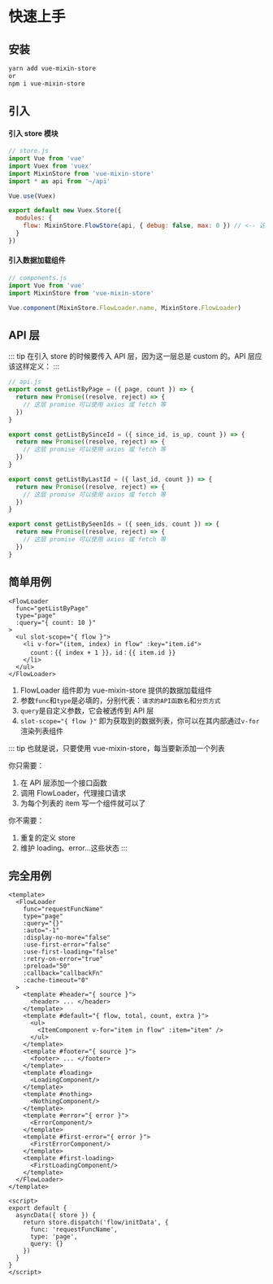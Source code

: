 # 快速上手

## 安装

```sh
yarn add vue-mixin-store
or
npm i vue-mixin-store
```

## 引入

#### 引入 store 模块
```javascript
// store.js
import Vue from 'vue'
import Vuex from 'vuex'
import MixinStore from 'vue-mixin-store'
import * as api from '~/api'

Vue.use(Vuex)

export default new Vuex.Store({
  modules: {
    flow: MixinStore.FlowStore(api, { debug: false, max: 0 }) // <-- 这里的 key 必须叫 flow
  }
})
```
#### 引入数据加载组件
```javascript
// components.js
import Vue from 'vue'
import MixinStore from 'vue-mixin-store'

Vue.component(MixinStore.FlowLoader.name, MixinStore.FlowLoader)
```

## API 层
::: tip
在引入 store 的时候要传入 API 层，因为这一层总是 custom 的。API 层应该这样定义：
:::

```javascript
// api.js
export const getListByPage = ({ page, count }) => {
  return new Promise((resolve, reject) => {
    // 这层 promise 可以使用 axios 或 fetch 等
  })
}

export const getListBySinceId = ({ since_id, is_up, count }) => {
  return new Promise((resolve, reject) => {
    // 这层 promise 可以使用 axios 或 fetch 等
  })
}

export const getListByLastId = ({ last_id, count }) => {
  return new Promise((resolve, reject) => {
    // 这层 promise 可以使用 axios 或 fetch 等
  })
}

export const getListBySeenIds = ({ seen_ids, count }) => {
  return new Promise((resolve, reject) => {
    // 这层 promise 可以使用 axios 或 fetch 等
  })
}
```

## 简单用例
```vue
<FlowLoader
  func="getListByPage"
  type="page"
  :query="{ count: 10 }"
>
  <ul slot-scope="{ flow }">
    <li v-for="(item, index) in flow" :key="item.id">
      count：{{ index + 1 }}，id：{{ item.id }}
    </li>
  </ul>
</FlowLoader>
```

1. FlowLoader 组件即为 vue-mixin-store 提供的数据加载组件
2. 参数`func`和`type`是必填的，分别代表：`请求的API函数名`和`分页方式`
3. `query`是自定义参数，它会被透传到 API 层
4. `slot-scope="{ flow }"` 即为获取到的数据列表，你可以在其内部通过`v-for`渲染列表组件

::: tip
也就是说，只要使用 vue-mixin-store，每当要新添加一个列表

你只需要：
1. 在 API 层添加一个接口函数
2. 调用 FlowLoader，代理接口请求
3. 为每个列表的 item 写一个组件就可以了

你不需要：
1. 重复的定义 store
2. 维护 loading、error...这些状态
:::

## 完全用例
```vue
<template>
  <FlowLoader
    func="requestFuncName"
    type="page"
    :query="{}"
    :auto="-1"
    :display-no-more="false"
    :use-first-error="false"
    :use-first-loading="false"
    :retry-on-error="true"
    :preload="50"
    :callback="callbackFn"
    :cache-timeout="0"
  >
    <template #header="{ source }">
      <header> ... </header>
    </template>
    <template #default="{ flow, total, count, extra }">
      <ul>
        <ItemComponent v-for="item in flow" :item="item" />
      </ul>
    </template>
    <template #footer="{ source }">
      <footer> ... </footer>  
    </template>
    <template #loading>
      <LoadingComponent/>
    </template>
    <template #nothing>
      <NothingComponent/>
    </template>
    <template #error="{ error }">
      <ErrorComponent/>
    </template>
    <template #first-error="{ error }">
      <FirstErrorComponent/> 
    </template>
    <template #first-loading>
      <FirstLoadingComponent/> 
    </template>
  </FlowLoader>
</template>

<script>
export default {
  asyncData({ store }) {
    return store.dispatch('flow/initData', {
      func: 'requestFuncName',
      type: 'page',
      query: {}
    })
  }
}
</script>
```

